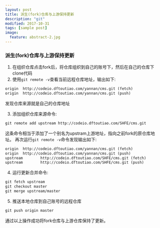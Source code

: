 ```yaml
---
layout: post
title: 派生(fork)仓库与上游保持更新
description: "git"
modified: 2017-10-31
tags: [sample post]
image:
  feature: abstract-2.jpg
---
```


### 派生(fork)仓库与上游保持更新

1. 在组织仓库点击fork后，将仓库组织到自己的账号下，然后在自己的仓库下clone代码
2. 使用`git remote -v`查看当前远程仓库地址，输出如下:

  ```markdown
  origin  http://codeio.dftoutiao.com/yannan/cms.git (fetch)
  origin  http://codeio.dftoutiao.com/yannan/cms.git (push)
  ```

  发现仓库来源就是自己的仓库地址

3. 添加组织仓库来源命令:

  ```markdown
  git remote add upstream http://codeio.dftoutiao.com/SHFE/cms.git
  ```

  这条命令相当于添加了一个别名为upstram上游地址，指向之前fork的原仓库地址。 再次运行`git remote -v`命令发现输出如下:

  ```markdown
  origin  http://codeio.dftoutiao.com/yannan/cms.git (fetch)
  origin  http://codeio.dftoutiao.com/yannan/cms.git (push)
  upstream        http://codeio.dftoutiao.com/SHFE/cms.git (fetch)
  upstream        http://codeio.dftoutiao.com/SHFE/cms.git (push)
  ```

4. 运行更新合并命令:

  ```markdown
  git fetch upstream
  git checkout master
  git merge upstream/master
  ```

5. 推送本地仓库到自己账号的远程仓库

  ```markdown
  git push origin master
  ```

通过以上操作成功将fork仓库与上游仓库保持了更新。
